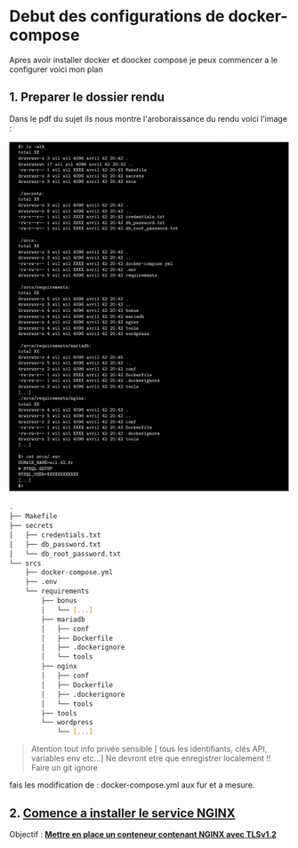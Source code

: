 # Debut des configurations de docker-compose 

Apres avoir installer docker et doocker compose je peux commencer a le configurer voici mon plan

## 1. Preparer le dossier rendu

Dans le pdf du sujet ils nous montre l'aroboraissance du rendu voici l'image :

![arboraissance du rendu](./../ilustration/arboraissance_du_rendu.png)

```sh
.
├── Makefile
├── secrets
│   ├── credentials.txt
│   ├── db_password.txt
│   └── db_root_password.txt
└── srcs
    ├── docker-compose.yml
    ├── .env
    └── requirements
        ├── bonus
        │   └── [...]
        ├── mariadb
        │   ├── conf
        │   ├── Dockerfile
        │   ├── .dockerignore
        │   └── tools
        ├── nginx
        │   ├── conf
        │   ├── Dockerfile
        │   ├── .dockerignore
        │   └── tools
        ├── tools
        └── wordpress
        	└── [...]
```
> Atention tout info privée sensible [ tous les identifiants, clés API, variables env etc...] Ne devront etre que enregistrer localement !! Faire un git ignore

fais les modification de : docker-compose.yml
aux fur et a mesure.

## 2. [Comence a installer le service NGINX](./Instalation_des_services/1_Instalation_Nginx.md)


Objectif : **[Mettre en place un conteneur contenant NGINX avec TLSv1.2](./Instalation_des_services/1_Instalation_Nginx.md)**